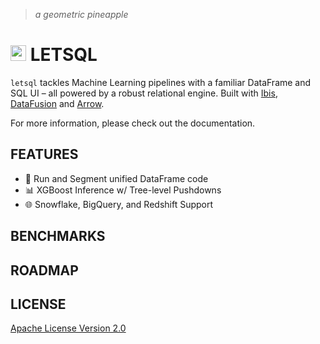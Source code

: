 > _a geometric pineapple_

# <a href="https://letsql.dev" target="_blank"><img src="https://i.ibb.co/cCVBhQq/ww-Asset-14.png" width=25 /></a> LETSQL 
`letsql` tackles Machine Learning pipelines with a familiar DataFrame and SQL UI – all powered by a robust relational engine. Built with [Ibis](https://ibis-project.org/), [DataFusion](https://arrow.apache.org/datafusion/) and [Arrow](https://arrow.apache.org/).

For more information, please check out the documentation. 

## FEATURES
- 🔄 Run and Segment unified DataFrame code
- 📊 XGBoost Inference w/ Tree-level Pushdowns
- 🌐 Snowflake, BigQuery, and Redshift Support

## BENCHMARKS


## ROADMAP


## LICENSE
[Apache License Version 2.0](http://www.apache.org/licenses/)
